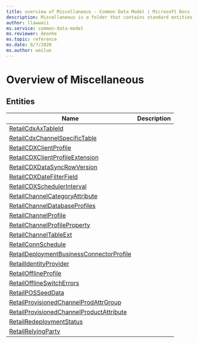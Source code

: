```yaml
---
title: overview of Miscellaneous - Common Data Model | Microsoft Docs
description: Miscellaneous is a folder that contains standard entities related to the Common Data Model.
author: llawwaii
ms.service: common-data-model
ms.reviewer: deonhe
ms.topic: reference
ms.date: 8/7/2020
ms.author: weiluo
---
```


# Overview of Miscellaneous


## Entities

|Name|Description|
|---|---|
|[RetailCdxAxTableId](RetailCdxAxTableId.md)||
|[RetailCdxChannelSpecificTable](RetailCdxChannelSpecificTable.md)||
|[RetailCDXClientProfile](RetailCDXClientProfile.md)||
|[RetailCDXClientProfileExtension](RetailCDXClientProfileExtension.md)||
|[RetailCDXDataSyncRowVersion](RetailCDXDataSyncRowVersion.md)||
|[RetailCDXDateFilterField](RetailCDXDateFilterField.md)||
|[RetailCDXSchedulerInterval](RetailCDXSchedulerInterval.md)||
|[RetailChannelCategoryAttribute](RetailChannelCategoryAttribute.md)||
|[RetailChannelDatabaseProfiles](RetailChannelDatabaseProfiles.md)||
|[RetailChannelProfile](RetailChannelProfile.md)||
|[RetailChannelProfileProperty](RetailChannelProfileProperty.md)||
|[RetailChannelTableExt](RetailChannelTableExt.md)||
|[RetailConnSchedule](RetailConnSchedule.md)||
|[RetailDeploymentBusinessConnectorProfile](RetailDeploymentBusinessConnectorProfile.md)||
|[RetailIdentityProvider](RetailIdentityProvider.md)||
|[RetailOfflineProfile](RetailOfflineProfile.md)||
|[RetailOfflineSwitchErrors](RetailOfflineSwitchErrors.md)||
|[RetailPOSSeedData](RetailPOSSeedData.md)||
|[RetailProvisionedChannelProdAttrGroup](RetailProvisionedChannelProdAttrGroup.md)||
|[RetailProvisionedChannelProductAttribute](RetailProvisionedChannelProductAttribute.md)||
|[RetailRedeploymentStatus](RetailRedeploymentStatus.md)||
|[RetailRelyingParty](RetailRelyingParty.md)||
